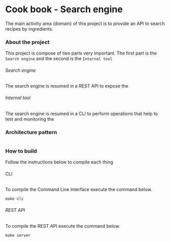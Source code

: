 # Cook book - Search engine
The main activity area (domain) of this project is to provide an API to search recipes by ingredients.

### About the project
This project is compose of two parts very important.
The first part is the `Search engine` and the second is the `Internal tool`

###### Search engine
The search engine is resumed in a REST API to expose the 

###### Internal tool
The search engine is resumed in a CLI to perform operations that help
to test and monitoring the 

### Architecture pattern
```

```

### How to build

Follow the instructions below to compile each thing

###### CLI
To compile the Command Line Interface execute the command below.
```shell
make cli
```

###### REST API
To compile the REST API execute the command below.
```shell
make server
```